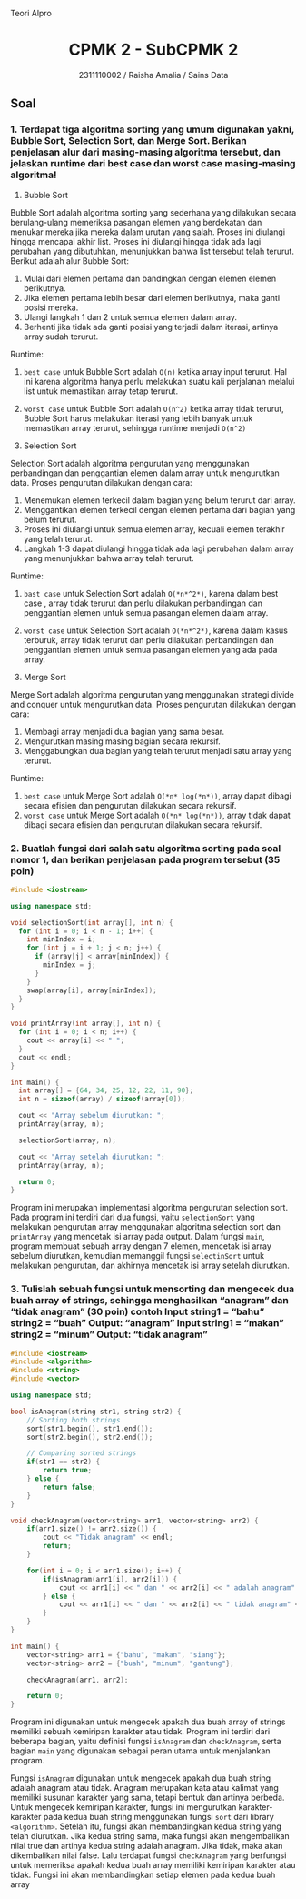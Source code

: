 Teori Alpro
# <h1 align="center">CPMK 2 - SubCPMK 2</h1>
<p align="center">2311110002 / Raisha  Amalia / Sains Data</p>

## Soal

### 1. Terdapat tiga algoritma sorting yang umum digunakan yakni, Bubble Sort, Selection Sort, dan Merge Sort. Berikan penjelasan alur dari masing-masing algoritma tersebut, dan jelaskan runtime dari best case dan worst case masing-masing algoritma!

1. Bubble Sort

Bubble Sort adalah algoritma sorting yang sederhana yang dilakukan secara berulang-ulang memeriksa pasangan elemen yang berdekatan dan menukar mereka jika mereka dalam urutan yang salah. Proses ini diulangi hingga mencapai akhir list. Proses ini diulangi hingga tidak ada lagi perubahan yang dibutuhkan, menunjukkan bahwa list tersebut telah terurut. Berikut adalah alur Bubble Sort:
1. Mulai dari elemen pertama dan bandingkan dengan elemen  elemen berikutnya.
2. Jika elemen pertama lebih besar dari elemen berikutnya, maka ganti posisi mereka.
3. Ulangi langkah 1 dan 2 untuk semua elemen dalam array.
4. Berhenti jika tidak ada ganti posisi yang terjadi dalam iterasi, artinya array sudah terurut.

Runtime:
1. `best case` untuk Bubble Sort adalah `O(n)` ketika array input terurut. Hal ini karena algoritma hanya perlu melakukan suatu kali perjalanan melalui list untuk memastikan array tetap terurut.
2. `worst case` untuk Bubble Sort adalah `O(n^2)` ketika array tidak terurut, Bubble Sort harus melakukan iterasi yang lebih banyak untuk memastikan array terurut, sehingga runtime menjadi `O(n^2)`

2. Selection Sort

Selection Sort adalah algoritma pengurutan yang menggunakan perbandingan dan penggantian elemen dalam array untuk mengurutkan data. Proses pengurutan dilakukan dengan cara:
1. Menemukan elemen terkecil dalam bagian yang belum terurut dari array. 
2. Menggantikan elemen terkecil dengan elemen pertama dari bagian yang belum terurut.
3. Proses ini diulangi untuk semua elemen array, kecuali elemen terakhir yang telah terurut.
4. Langkah 1-3 dapat diulangi hingga tidak ada lagi perubahan dalam array yang menunjukkan bahwa array telah terurut.

Runtime:
1. `bast case` untuk Selection Sort adalah `O(*n*^2*)`, karena dalam best case , array tidak terurut dan perlu dilakukan perbandingan dan penggantian elemen untuk semua pasangan elemen dalam array.
2. `worst case` untuk Selection Sort adalah `O(*n*^2*)`, karena dalam kasus terburuk, array tidak terurut dan perlu dilakukan perbandingan dan penggantian elemen untuk semua pasangan elemen yang ada pada array.

3. Merge Sort

Merge Sort adalah algoritma pengurutan yang menggunakan strategi divide and conquer untuk mengurutkan data. Proses pengurutan dilakukan dengan cara:
1. Membagi array menjadi dua bagian yang sama besar.
2. Mengurutkan masing masing bagian secara rekursif.
3. Menggabungkan dua bagian yang telah terurut menjadi satu array yang terurut.

Runtime:
1. `best case` untuk Merge Sort adalah `O(*n* log(*n*))`, array dapat dibagi secara efisien dan pengurutan dilakukan secara rekursif.
2. `worst case` untuk Merge Sort adalah `O(*n* log(*n*))`, array tidak dapat dibagi secara efisien dan pengurutan dilakukan secara rekursif.


### 2. Buatlah fungsi dari salah satu algoritma sorting pada soal nomor 1, dan berikan penjelasan pada program tersebut (35 poin)

```C++
#include <iostream>

using namespace std;

void selectionSort(int array[], int n) {
  for (int i = 0; i < n - 1; i++) {
    int minIndex = i;
    for (int j = i + 1; j < n; j++) {
      if (array[j] < array[minIndex]) {
        minIndex = j;
      }
    }
    swap(array[i], array[minIndex]);
  }
}

void printArray(int array[], int n) {
  for (int i = 0; i < n; i++) {
    cout << array[i] << " ";
  }
  cout << endl;
}

int main() {
  int array[] = {64, 34, 25, 12, 22, 11, 90};
  int n = sizeof(array) / sizeof(array[0]);

  cout << "Array sebelum diurutkan: ";
  printArray(array, n);

  selectionSort(array, n);

  cout << "Array setelah diurutkan: ";
  printArray(array, n);

  return 0;
}
````

Program ini merupakan implementasi algoritma pengurutan selection sort. Pada program ini terdiri dari dua fungsi, yaitu `selectionSort` yang melakukan pengurutan array menggunakan algoritma selection sort dan `printArray` yang mencetak isi array pada output. Dalam fungsi `main`, program membuat sebuah array dengan 7 elemen, mencetak isi array sebelum diurutkan, kemudian memanggil fungsi `selectinSort` untuk melakukan pengurutan, dan akhirnya mencetak isi array setelah diurutkan.

### 3. Tulislah sebuah fungsi untuk mensorting dan mengecek dua buah array of strings, sehingga menghasilkan “anagram” dan “tidak anagram” (30 poin) contoh Input string1 = “bahu” string2 = “buah” Output: “anagram” Input string1 = “makan” string2 = “minum” Output: “tidak anagram”

~~~C++
#include <iostream>
#include <algorithm>
#include <string>
#include <vector>

using namespace std;

bool isAnagram(string str1, string str2) {
    // Sorting both strings
    sort(str1.begin(), str1.end());
    sort(str2.begin(), str2.end());

    // Comparing sorted strings
    if(str1 == str2) {
        return true;
    } else {
        return false;
    }
}

void checkAnagram(vector<string> arr1, vector<string> arr2) {
    if(arr1.size() != arr2.size()) {
        cout << "Tidak anagram" << endl;
        return;
    }

    for(int i = 0; i < arr1.size(); i++) {
        if(isAnagram(arr1[i], arr2[i])) {
            cout << arr1[i] << " dan " << arr2[i] << " adalah anagram" << endl;
        } else {
            cout << arr1[i] << " dan " << arr2[i] << " tidak anagram" << endl;
        }
    }
}

int main() {
    vector<string> arr1 = {"bahu", "makan", "siang"};
    vector<string> arr2 = {"buah", "minum", "gantung"};

    checkAnagram(arr1, arr2);

    return 0;
}
~~~

Program ini digunakan untuk mengecek apakah dua buah array of strings memiliki sebuah kemiripan karakter atau tidak. Program ini terdiri dari beberapa bagian, yaitu definisi fungsi `isAnagram` dan `checkAnagram`, serta bagian `main` yang digunakan sebagai peran utama untuk menjalankan program. 

Fungsi `isAnagram` digunakan untuk mengecek apakah dua buah string adalah anagram atau tidak. Anagram merupakan kata atau kalimat yang memiliki susunan karakter yang sama, tetapi bentuk dan artinya berbeda. Untuk mengecek kemiripan karakter, fungsi ini mengurutkan karakter-karakter pada kedua buah string menggunakan fungsi `sort` dari library `<algorithm>`. Setelah itu, fungsi akan membandingkan kedua string yang telah diurutkan. Jika kedua string sama, maka fungsi akan mengembalikan nilai true dan artinya kedua string adalah anagram. Jika tidak, maka akan dikembalikan nilai false. Lalu terdapat fungsi `checkAnagram` yang berfungsi untuk memeriksa apakah kedua buah array memiliki kemiripan karakter atau tidak. Fungsi ini akan membandingkan setiap elemen pada kedua buah array

